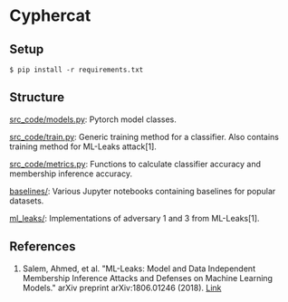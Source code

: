 # Cyphercat


## Setup 
```console
$ pip install -r requirements.txt
```


## Structure
[src_code/models.py](src_code/models.py): Pytorch model classes.    

[src_code/train.py](src_code/train.py): Generic training method for a classifier. Also contains training method for ML-Leaks attack[1].   

[src_code/metrics.py](src_code/metrics.py): Functions to calculate classifier accuracy and membership inference accuracy.   

[baselines/](baselines/): Various Jupyter notebooks containing baselines for popular datasets.   

[ml_leaks/](ml_leaks/): Implementations of adversary 1 and 3 from ML-Leaks[1]. 



## References 
1. Salem, Ahmed, et al. "ML-Leaks: Model and Data Independent Membership Inference Attacks and Defenses on Machine Learning Models." arXiv preprint arXiv:1806.01246 (2018). [Link](https://arxiv.org/abs/1806.01246)  



